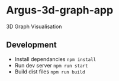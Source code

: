 # Argus-3d-graph-app

3D Graph Visualisation

## Development

- Install dependancies `npm install`
- Run dev server `npm run start`
- Build dist files `npm run build`
